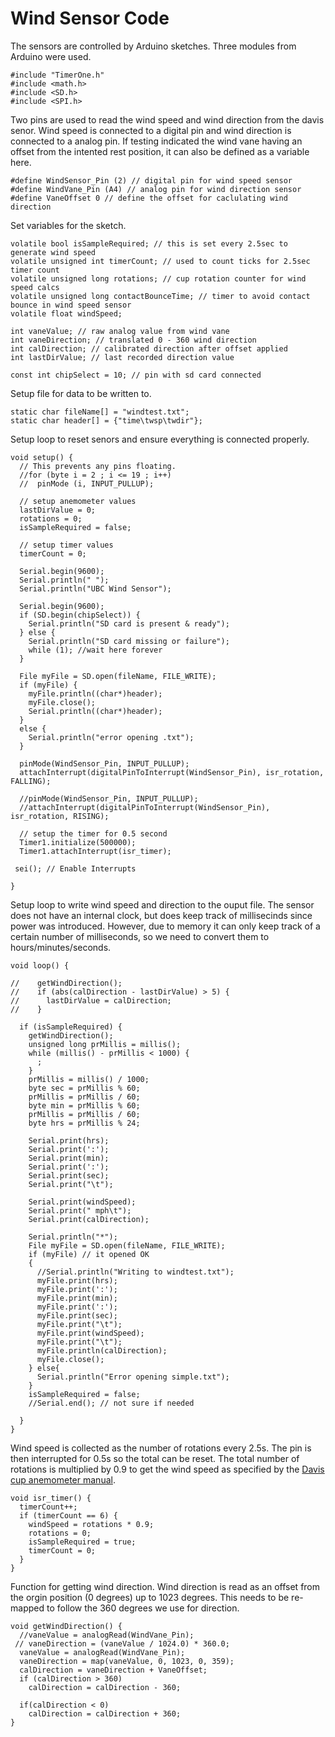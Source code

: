 # Wind Sensor Code

The sensors are controlled by Arduino sketches. Three modules from Arduino were used. 

```
#include "TimerOne.h"
#include <math.h>
#include <SD.h>
#include <SPI.h>
```

Two pins are used to read the wind speed and wind direction from the davis senor. Wind speed is connected to a digital pin and wind direction is connected to a analog pin. If testing indicated the wind vane having an offset from the intented rest position, it can also be defined as a variable here. 

```
#define WindSensor_Pin (2) // digital pin for wind speed sensor
#define WindVane_Pin (A4) // analog pin for wind direction sensor
#define VaneOffset 0 // define the offset for caclulating wind direction
```

Set variables for the sketch. 

```
volatile bool isSampleRequired; // this is set every 2.5sec to generate wind speed
volatile unsigned int timerCount; // used to count ticks for 2.5sec timer count
volatile unsigned long rotations; // cup rotation counter for wind speed calcs
volatile unsigned long contactBounceTime; // timer to avoid contact bounce in wind speed sensor
volatile float windSpeed;

int vaneValue; // raw analog value from wind vane
int vaneDirection; // translated 0 - 360 wind direction
int calDirection; // calibrated direction after offset applied
int lastDirValue; // last recorded direction value

const int chipSelect = 10; // pin with sd card connected
```

Setup file for data to be written to. 

```
static char fileName[] = "windtest.txt";
static char header[] = {"time\twsp\twdir"};
```

Setup loop to reset senors and ensure everything is connected properly. 

```
void setup() {
  // This prevents any pins floating.
  //for (byte i = 2 ; i <= 19 ; i++)
  //  pinMode (i, INPUT_PULLUP);
    
  // setup anemometer values
  lastDirValue = 0;
  rotations = 0;
  isSampleRequired = false;

  // setup timer values
  timerCount = 0;

  Serial.begin(9600);
  Serial.println(" ");
  Serial.println("UBC Wind Sensor");

  Serial.begin(9600);
  if (SD.begin(chipSelect)) {
    Serial.println("SD card is present & ready");
  } else {
    Serial.println("SD card missing or failure");
    while (1); //wait here forever
  }

  File myFile = SD.open(fileName, FILE_WRITE);
  if (myFile) {
    myFile.println((char*)header);
    myFile.close();
    Serial.println((char*)header);
  }
  else {
    Serial.println("error opening .txt");
  }

  pinMode(WindSensor_Pin, INPUT_PULLUP);
  attachInterrupt(digitalPinToInterrupt(WindSensor_Pin), isr_rotation, FALLING);

  //pinMode(WindSensor_Pin, INPUT_PULLUP);
  //attachInterrupt(digitalPinToInterrupt(WindSensor_Pin), isr_rotation, RISING);

  // setup the timer for 0.5 second
  Timer1.initialize(500000);
  Timer1.attachInterrupt(isr_timer);

 sei(); // Enable Interrupts

}
```
Setup loop to write wind speed and direction to the ouput file. The sensor does not have an internal clock, but does keep track of millisecinds since power was introduced. However, due to memory it can only keep track of a certain number of milliseconds, so we need to convert them to hours/minutes/seconds.

```
void loop() {

//    getWindDirection();
//    if (abs(calDirection - lastDirValue) > 5) {
//      lastDirValue = calDirection;
//    }
  
  if (isSampleRequired) {
    getWindDirection();
    unsigned long prMillis = millis();
    while (millis() - prMillis < 1000) {
      ;
    }
    prMillis = millis() / 1000;
    byte sec = prMillis % 60;
    prMillis = prMillis / 60;
    byte min = prMillis % 60;
    prMillis = prMillis / 60;
    byte hrs = prMillis % 24;

    Serial.print(hrs);
    Serial.print(':');
    Serial.print(min);
    Serial.print(':');
    Serial.print(sec);
    Serial.print("\t");

    Serial.print(windSpeed);
    Serial.print(" mph\t");
    Serial.print(calDirection);
  
    Serial.println("*");
    File myFile = SD.open(fileName, FILE_WRITE);
    if (myFile) // it opened OK
    {
      //Serial.println("Writing to windtest.txt");
      myFile.print(hrs);
      myFile.print(':');
      myFile.print(min);
      myFile.print(':');
      myFile.print(sec);
      myFile.print("\t");
      myFile.print(windSpeed);
      myFile.print("\t");
      myFile.println(calDirection);
      myFile.close();
    } else{
      Serial.println("Error opening simple.txt");
    }
    isSampleRequired = false;
    //Serial.end(); // not sure if needed

  }
}
```
Wind speed is collected as the number of rotations every 2.5s. The pin is then interrupted for 0.5s so the total can be reset. The total number of rotations is multiplied by 0.9 to get the wind speed as specified by the [Davis cup anemometer manual](https://cdn.shopify.com/s/files/1/0515/5992/3873/files/6410_SS.pdf). 
```
void isr_timer() {
  timerCount++;
  if (timerCount == 6) {
    windSpeed = rotations * 0.9;
    rotations = 0;
    isSampleRequired = true;
    timerCount = 0;
  }
}
```
Function for getting wind direction. Wind direction is read as an offset from the orgin position (0 degrees) up to 1023 degrees. This needs to be re-mapped to follow the 360 degrees we use for direction. 
```
void getWindDirection() {
  //vaneValue = analogRead(WindVane_Pin); 
 // vaneDirection = (vaneValue / 1024.0) * 360.0;
  vaneValue = analogRead(WindVane_Pin);
  vaneDirection = map(vaneValue, 0, 1023, 0, 359);
  calDirection = vaneDirection + VaneOffset;
  if (calDirection > 360)
    calDirection = calDirection - 360;

  if(calDirection < 0)
    calDirection = calDirection + 360;
}
```


